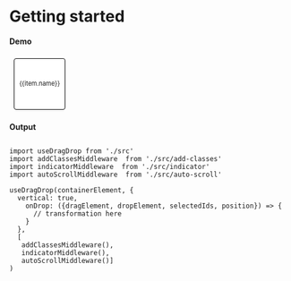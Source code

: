 # Getting started


<script setup>
import { ref, shallowRef, triggerRef, watch, watchEffect, reactive, customRef, onMounted, toRef, computed, defineComponent } from 'vue'
import data from './MOCK_DATA.json'
import './styles.css'

import useDragDrop from './src'
import addClassesMiddleware  from './src/add-classes'
import indicatorMiddleware  from './src/indicator'
import autoScrollMiddleware  from './src/auto-scroll'
import dragImageMiddleware  from './src/drag-image'
import { moveTreeNodesById }  from './src/utils'

const root = ref({id: "root", children: data})
const container = ref(null)

onMounted(() => {
  useDragDrop(container.value, {
  vertical: false,
  dropPositionFn: ({ dragElement, dropElement }) =>  'around',
    onDrop: ({dragElement, dropElement, selectedElements, position}) => {
      const index = parseInt(dropElement.getAttribute('data-index'))
      const dropElementId = dropElement.getAttribute('data-id')
      const selectedIds = selectedElements.map((e) => e.getAttribute('data-id'))
      if (position === 'after'){
        moveTreeNodesById(root.value, 'root', selectedIds, index)
      } else if (position === 'before'){
        moveTreeNodesById(root.value, 'root', selectedIds, index)
      }
    }},[addClassesMiddleware(), indicatorMiddleware(), autoScrollMiddleware(), dragImageMiddleware({minElements: 1})])
})
</script>


**Demo**


<div ref='container' style='display: flex; overflow: auto; position: relative;'>
  <transition-group name="list">
    <div v-for="(item, index) in root.children" draggable="false" style='padding: 8px;'  :key='item.id' :data-index='index' :data-id='item.id' >
      <div style='min-width: 80px; height: 80px; white-space: nowrap; padding: 5px; font-size: 11px; line-height: 1; border-radius: 4px;  background: #fff; display: flex;  text-align: center; align-items: center; justify-content: center;  border: 1px solid black; '><span>{{item.name}}</span></div>
    </div>
  </transition-group>
</div>



**Output**

```js{4}

import useDragDrop from './src'
import addClassesMiddleware  from './src/add-classes'
import indicatorMiddleware  from './src/indicator'
import autoScrollMiddleware  from './src/auto-scroll'

useDragDrop(containerElement, {
  vertical: true,
    onDrop: ({dragElement, dropElement, selectedIds, position}) => {
      // transformation here
    }
  },
  [ 
   addClassesMiddleware(),
   indicatorMiddleware(), 
   autoScrollMiddleware()]
)

```
